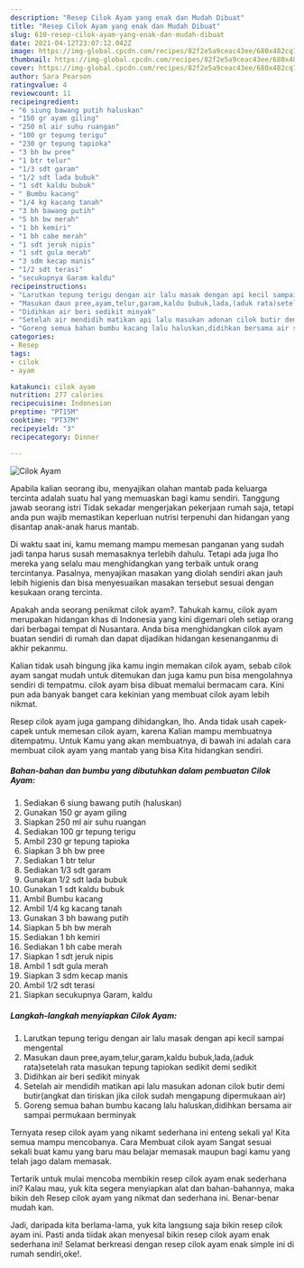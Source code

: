 ```yaml
---
description: "Resep Cilok Ayam yang enak dan Mudah Dibuat"
title: "Resep Cilok Ayam yang enak dan Mudah Dibuat"
slug: 610-resep-cilok-ayam-yang-enak-dan-mudah-dibuat
date: 2021-04-12T23:07:12.042Z
image: https://img-global.cpcdn.com/recipes/82f2e5a9ceac43ee/680x482cq70/cilok-ayam-foto-resep-utama.jpg
thumbnail: https://img-global.cpcdn.com/recipes/82f2e5a9ceac43ee/680x482cq70/cilok-ayam-foto-resep-utama.jpg
cover: https://img-global.cpcdn.com/recipes/82f2e5a9ceac43ee/680x482cq70/cilok-ayam-foto-resep-utama.jpg
author: Sara Pearson
ratingvalue: 4
reviewcount: 11
recipeingredient:
- "6 siung bawang putih haluskan"
- "150 gr ayam giling"
- "250 ml air suhu ruangan"
- "100 gr tepung terigu"
- "230 gr tepung tapioka"
- "3 bh bw pree"
- "1 btr telur"
- "1/3 sdt garam"
- "1/2 sdt lada bubuk"
- "1 sdt kaldu bubuk"
- " Bumbu kacang"
- "1/4 kg kacang tanah"
- "3 bh bawang putih"
- "5 bh bw merah"
- "1 bh kemiri"
- "1 bh cabe merah"
- "1 sdt jeruk nipis"
- "1 sdt gula merah"
- "3 sdm kecap manis"
- "1/2 sdt terasi"
- "secukupnya Garam kaldu"
recipeinstructions:
- "Larutkan tepung terigu dengan air lalu masak dengan api kecil sampai mengental"
- "Masukan daun pree,ayam,telur,garam,kaldu bubuk,lada,(aduk rata)setelah rata masukan tepung tapiokan sedikit demi sedikit"
- "Didihkan air beri sedikit minyak"
- "Setelah air mendidih matikan api lalu masukan adonan cilok butir demi butir(angkat dan tiriskan jika cilok sudah mengapung dipermukaan air)"
- "Goreng semua bahan bumbu kacang lalu haluskan,didihkan bersama air sampai permukaan berminyak"
categories:
- Resep
tags:
- cilok
- ayam

katakunci: cilok ayam 
nutrition: 277 calories
recipecuisine: Indonesian
preptime: "PT15M"
cooktime: "PT37M"
recipeyield: "3"
recipecategory: Dinner

---
```



![Cilok Ayam](https://img-global.cpcdn.com/recipes/82f2e5a9ceac43ee/680x482cq70/cilok-ayam-foto-resep-utama.jpg)

Apabila kalian seorang ibu, menyajikan olahan mantab pada keluarga tercinta adalah suatu hal yang memuaskan bagi kamu sendiri. Tanggung jawab seorang istri Tidak sekadar mengerjakan pekerjaan rumah saja, tetapi anda pun wajib memastikan keperluan nutrisi terpenuhi dan hidangan yang disantap anak-anak harus mantab.

Di waktu  saat ini, kamu memang mampu memesan panganan yang sudah jadi tanpa harus susah memasaknya terlebih dahulu. Tetapi ada juga lho mereka yang selalu mau menghidangkan yang terbaik untuk orang tercintanya. Pasalnya, menyajikan masakan yang diolah sendiri akan jauh lebih higienis dan bisa menyesuaikan masakan tersebut sesuai dengan kesukaan orang tercinta. 



Apakah anda seorang penikmat cilok ayam?. Tahukah kamu, cilok ayam merupakan hidangan khas di Indonesia yang kini digemari oleh setiap orang dari berbagai tempat di Nusantara. Anda bisa menghidangkan cilok ayam buatan sendiri di rumah dan dapat dijadikan hidangan kesenanganmu di akhir pekanmu.

Kalian tidak usah bingung jika kamu ingin memakan cilok ayam, sebab cilok ayam sangat mudah untuk ditemukan dan juga kamu pun bisa mengolahnya sendiri di tempatmu. cilok ayam bisa dibuat memalui bermacam cara. Kini pun ada banyak banget cara kekinian yang membuat cilok ayam lebih nikmat.

Resep cilok ayam juga gampang dihidangkan, lho. Anda tidak usah capek-capek untuk memesan cilok ayam, karena Kalian mampu membuatnya ditempatmu. Untuk Kamu yang akan membuatnya, di bawah ini adalah cara membuat cilok ayam yang mantab yang bisa Kita hidangkan sendiri.

<!--inarticleads1-->

##### Bahan-bahan dan bumbu yang dibutuhkan dalam pembuatan Cilok Ayam:

1. Sediakan 6 siung bawang putih (haluskan)
1. Gunakan 150 gr ayam giling
1. Siapkan 250 ml air suhu ruangan
1. Sediakan 100 gr tepung terigu
1. Ambil 230 gr tepung tapioka
1. Siapkan 3 bh bw pree
1. Sediakan 1 btr telur
1. Sediakan 1/3 sdt garam
1. Gunakan 1/2 sdt lada bubuk
1. Gunakan 1 sdt kaldu bubuk
1. Ambil  Bumbu kacang
1. Ambil 1/4 kg kacang tanah
1. Gunakan 3 bh bawang putih
1. Siapkan 5 bh bw merah
1. Sediakan 1 bh kemiri
1. Sediakan 1 bh cabe merah
1. Siapkan 1 sdt jeruk nipis
1. Ambil 1 sdt gula merah
1. Siapkan 3 sdm kecap manis
1. Ambil 1/2 sdt terasi
1. Siapkan secukupnya Garam, kaldu




<!--inarticleads2-->

##### Langkah-langkah menyiapkan Cilok Ayam:

1. Larutkan tepung terigu dengan air lalu masak dengan api kecil sampai mengental
1. Masukan daun pree,ayam,telur,garam,kaldu bubuk,lada,(aduk rata)setelah rata masukan tepung tapiokan sedikit demi sedikit
1. Didihkan air beri sedikit minyak
1. Setelah air mendidih matikan api lalu masukan adonan cilok butir demi butir(angkat dan tiriskan jika cilok sudah mengapung dipermukaan air)
1. Goreng semua bahan bumbu kacang lalu haluskan,didihkan bersama air sampai permukaan berminyak




Ternyata resep cilok ayam yang nikamt sederhana ini enteng sekali ya! Kita semua mampu mencobanya. Cara Membuat cilok ayam Sangat sesuai sekali buat kamu yang baru mau belajar memasak maupun bagi kamu yang telah jago dalam memasak.

Tertarik untuk mulai mencoba membikin resep cilok ayam enak sederhana ini? Kalau mau, yuk kita segera menyiapkan alat dan bahan-bahannya, maka bikin deh Resep cilok ayam yang nikmat dan sederhana ini. Benar-benar mudah kan. 

Jadi, daripada kita berlama-lama, yuk kita langsung saja bikin resep cilok ayam ini. Pasti anda tiidak akan menyesal bikin resep cilok ayam enak sederhana ini! Selamat berkreasi dengan resep cilok ayam enak simple ini di rumah sendiri,oke!.

